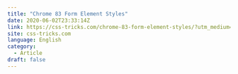 ```yaml
---
title: "Chrome 83 Form Element Styles"
date: 2020-06-02T23:33:14Z
link: https://css-tricks.com/chrome-83-form-element-styles/?utm_medium=RSS&utm_source=news.12bit.vn
site: css-tricks.com
language: English
category:
  - Article
draft: false
---
```

